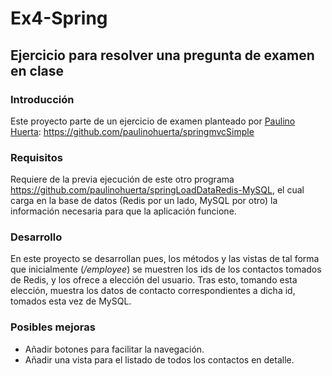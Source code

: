 # Ex4-Spring
## Ejercicio para resolver una pregunta de examen en clase

### Introducción
Este proyecto parte de un ejercicio de examen planteado por [Paulino Huerta](https://github.com/paulinohuerta):
https://github.com/paulinohuerta/springmvcSimple

### Requisitos
Requiere de la previa ejecución de este otro programa https://github.com/paulinohuerta/springLoadDataRedis-MySQL, el cual carga en la base de datos (Redis por un lado, MySQL por otro) la información necesaria para que la aplicación funcione.

### Desarrollo
En este proyecto se desarrollan pues, los métodos y las vistas de tal forma que inicialmente (*/employee*) se muestren los ids de los contactos tomados de Redis, y los ofrece a elección del usuario. Tras esto, tomando esta elección, muestra los datos de contacto correspondientes a dicha id, tomados esta vez de MySQL.

### Posibles mejoras
* Añadir botones para facilitar la navegación.
* Añadir una vista para el listado de todos los contactos en detalle.
